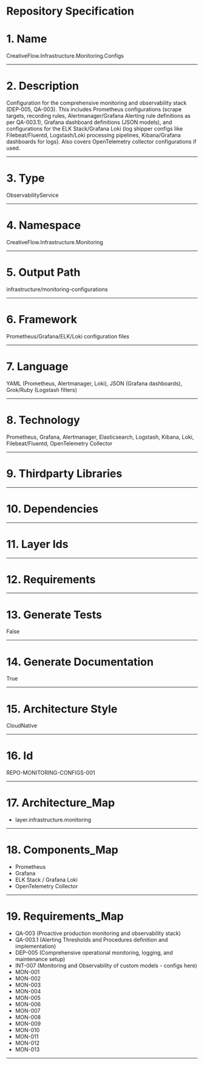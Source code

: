 # Repository Specification

# 1. Name
CreativeFlow.Infrastructure.Monitoring.Configs


---

# 2. Description
Configuration for the comprehensive monitoring and observability stack (DEP-005, QA-003). This includes Prometheus configurations (scrape targets, recording rules, Alertmanager/Grafana Alerting rule definitions as per QA-003.1), Grafana dashboard definitions (JSON models), and configurations for the ELK Stack/Grafana Loki (log shipper configs like Filebeat/Fluentd, Logstash/Loki processing pipelines, Kibana/Grafana dashboards for logs). Also covers OpenTelemetry collector configurations if used.


---

# 3. Type
ObservabilityService


---

# 4. Namespace
CreativeFlow.Infrastructure.Monitoring


---

# 5. Output Path
infrastructure/monitoring-configurations


---

# 6. Framework
Prometheus/Grafana/ELK/Loki configuration files


---

# 7. Language
YAML (Prometheus, Alertmanager, Loki), JSON (Grafana dashboards), Grok/Ruby (Logstash filters)


---

# 8. Technology
Prometheus, Grafana, Alertmanager, Elasticsearch, Logstash, Kibana, Loki, Filebeat/Fluentd, OpenTelemetry Collector


---

# 9. Thirdparty Libraries



---

# 10. Dependencies



---

# 11. Layer Ids



---

# 12. Requirements



---

# 13. Generate Tests
False


---

# 14. Generate Documentation
True


---

# 15. Architecture Style
CloudNative


---

# 16. Id
REPO-MONITORING-CONFIGS-001


---

# 17. Architecture_Map

- layer.infrastructure.monitoring


---

# 18. Components_Map

- Prometheus
- Grafana
- ELK Stack / Grafana Loki
- OpenTelemetry Collector


---

# 19. Requirements_Map

- QA-003 (Proactive production monitoring and observability stack)
- QA-003.1 (Alerting Thresholds and Procedures definition and implementation)
- DEP-005 (Comprehensive operational monitoring, logging, and maintenance setup)
- INT-007 (Monitoring and Observability of custom models - configs here)
- MON-001
- MON-002
- MON-003
- MON-004
- MON-005
- MON-006
- MON-007
- MON-008
- MON-009
- MON-010
- MON-011
- MON-012
- MON-013


---

